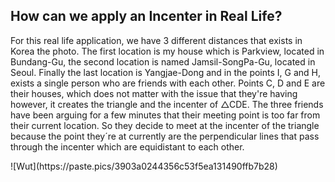 <h2> How can we apply an Incenter in Real Life? </h2>
<p> For this real life application, we have 3 different distances that exists in Korea the photo. The first location is my house which is Parkview, located in Bundang-Gu, the second location is named Jamsil-SongPa-Gu, located in Seoul. Finally the last location is Yangjae-Dong and in the points I, G and H, exists a single person who are friends with each other. Points C, D and E are their houses, which does not matter with the issue that they're having however, it creates the triangle and the incenter of △CDE. The three friends have been arguing for a few minutes that their meeting point is too far from their current location. So they decide to meet at the incenter of the triangle because the point they´re at currently are the perpendicular lines that pass through the incenter which are equidistant to each other.</p>
![Wut](https://paste.pics/3903a0244356c53f5ea131490ffb7b28)
